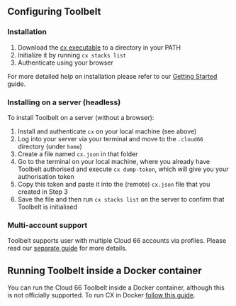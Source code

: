 
## Configuring Toolbelt

### Installation

1. Download the [cx executable](https://app.cloud66.com/toolbelt) to a directory in your PATH
2. Initialize it by running `cx stacks list`  
3. Authenticate using your browser

For more detailed help on installation please refer to our [Getting Started](/{{page.collection}}/quickstarts/using-cloud66-toolbelt.html) guide.

### Installing on a server (headless)

To install Toolbelt on a server (without a browser):

1. Install and authenticate `cx` on your local machine (see above)
2. Log into your server via your terminal and move to the `.cloud66` directory (under `home`) 
3. Create a file named `cx.json` in that folder
4. Go to the terminal on your local machine, where you already have Toolbelt authorised and execute `cx dump-token`, which will give you your authorisation token
5. Copy this token and paste it into the (remote) `cx.json` file that you created in Step 3
6. Save the file and then run `cx stacks list` on the server to confirm that Toolbelt is initialised

### Multi-account support

Toolbelt supports user with multiple Cloud 66 accounts via profiles. Please read our [separate guide](/{{page.collection}}/references/toolbelt/toolbelt-profiles.html) for more details.

## Running Toolbelt inside a Docker container

You can run the Cloud 66 Toolbelt inside a Docker container, although this is not officially supported. To run CX in Docker [follow this guide](/{{page.collection}}/references/toolbelt/running-toolbelt-inside-docker.html).